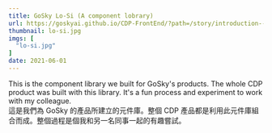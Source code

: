 ```yaml
---
title: GoSky Lo-Si (A component lobrary)
url: https://goskyai.github.io/CDP-FrontEnd/?path=/story/introduction--page
thumbnail: lo-si.jpg
imgs: [
  "lo-si.jpg"
]
date: 2021-06-01
---
```

This is the component library we built for GoSky's products. The whole CDP product was built with this library. It's a fun process and experiment to work with my colleague.<br/>
這是我們為 GoSky 的產品所建立的元件庫。整個 CDP 產品都是利用此元件庫組合而成。整個過程是個我和另一名同事一起的有趣嘗試。